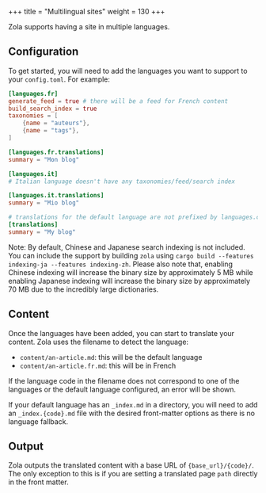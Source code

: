 +++
title = "Multilingual sites"
weight = 130
+++

Zola supports having a site in multiple languages.

## Configuration
To get started, you will need to add the languages you want to support
to your `config.toml`. For example:

```toml
[languages.fr]
generate_feed = true # there will be a feed for French content
build_search_index = true
taxonomies = [
    {name = "auteurs"},
    {name = "tags"},
]

[languages.fr.translations]
summary = "Mon blog"

[languages.it]
# Italian language doesn't have any taxonomies/feed/search index

[languages.it.translations]
summary = "Mio blog"

# translations for the default language are not prefixed by languages.code
[translations]
summary = "My blog"
```

Note: By default, Chinese and Japanese search indexing is not included. You can include
the support by building `zola` using `cargo build --features indexing-ja --features indexing-zh`.
Please also note that, enabling Chinese indexing will increase the binary size by approximately
5 MB while enabling Japanese indexing will increase the binary size by approximately 70 MB
due to the incredibly large dictionaries.

## Content
Once the languages have been added, you can start to translate your content. Zola
uses the filename to detect the language:

- `content/an-article.md`: this will be the default language
- `content/an-article.fr.md`: this will be in French

If the language code in the filename does not correspond to one of the languages or
the default language configured, an error will be shown.

If your default language has an `_index.md` in a directory, you will need to add an `_index.{code}.md`
file with the desired front-matter options as there is no language fallback.

## Output
Zola outputs the translated content with a base URL of `{base_url}/{code}/`.
The only exception to this is if you are setting a translated page `path` directly in the front matter.
